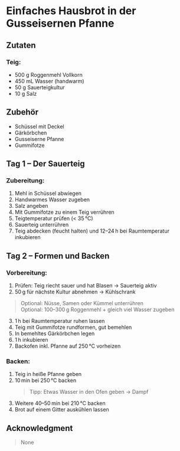 # Einfaches Hausbrot in der Gusseisernen Pfanne

## Zutaten
### Teig:
- 500 g Roggenmehl Vollkorn  
- 450 mL Wasser (handwarm)  
- 50 g Sauerteigkultur  
- 10 g Salz  

## Zubehör
- Schüssel mit Deckel  
- Gärkörbchen  
- Gusseiserne Pfanne  
- Gummifotze  

## Tag 1 – Der Sauerteig
### Zubereitung:
1. Mehl in Schüssel abwiegen  
2. Handwarmes Wasser zugeben  
3. Salz angeben  
4. Mit Gummifotze zu einem Teig verrühren  
5. Teigtemperatur prüfen (< 35 °C)  
6. Sauerteig unterrühren  
7. Teig abdecken (feucht halten) und 12–24 h bei Raumtemperatur inkubieren  

## Tag 2 – Formen und Backen
### Vorbereitung:
1. Prüfen: Teig riecht sauer und hat Blasen → Sauerteig aktiv  
2. 50 g für nächste Kultur abnehmen → Kühlschrank  

> Optional: Nüsse, Samen oder Kümmel unterrühren  
> Optional: 100–300 g Roggenmehl + gleich viel Wasser zugeben  

3. 1 h bei Raumtemperatur ruhen lassen  
4. Teig mit Gummifotze rundformen, gut bemehlen  
5. In bemehltes Gärkörbchen legen  
6. 1 h inkubieren  
7. Backofen inkl. Pfanne auf 250 °C vorheizen  

### Backen:
1. Teig in heiße Pfanne geben  
2. 10 min bei 250 °C backen  
   > Tipp: Etwas Wasser in den Ofen geben → Dampf  
3. Weitere 40–50 min bei 210 °C backen  
4. Brot auf einem Gitter auskühlen lassen  

## Acknowledgment
> None
